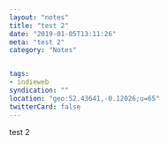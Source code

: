 ```yaml
---
layout: "notes"
title: "test 2"
date: "2019-01-05T13:11:26"
meta: "test 2"
category: "Notes"


tags:
- indieweb
syndication: ""
location: "geo:52.43641,-0.12026;u=65"
twitterCard: false
---
```

test 2
